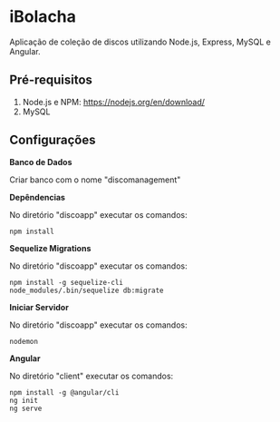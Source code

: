 # iBolacha

Aplicação de coleção de discos utilizando Node.js, Express, MySQL e Angular. 

## Pré-requisitos
1. Node.js e NPM: https://nodejs.org/en/download/
2. MySQL
  
## Configurações

**Banco de Dados**

  Criar banco com o nome "discomanagement"

**Depêndencias**

  No diretório "discoapp" executar os comandos:
  ```
  npm install
  ```
  
 **Sequelize Migrations**
 
  No diretório "discoapp" executar os comandos:
  ```
  npm install -g sequelize-cli
  node_modules/.bin/sequelize db:migrate
  ```
  
  **Iniciar Servidor**
  
  No diretório "discoapp" executar os comandos:
  ```
  nodemon
  ```
  
  **Angular**
  
  No diretório "client" executar os comandos:
  ```
  npm install -g @angular/cli
  ng init
  ng serve
  ```
